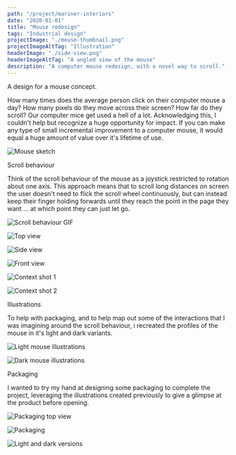 ```yaml
---
path: "/project/mariner-interiors"
date: "2020-01-01"
title: "Mouse redesign"
tags: "Industrial design"
projectImage: "./mouse-thumbnail.png"
projectImageAltTag: "Illustration"
headerImage: "./side-view.png"
headerImageAltTag: "A angled view of the mouse"
description: "A computer mouse redesign, with a novel way to scroll."
---
```


<div class="project-sub-head">
    <p class="project-sub-title">
        A design for a mouse concept.
    </p>
    <p class="project-description">
       How many times does the average person click on their computer mouse a day? How many pixels do they move across their screen? How far do they scroll? Our computer mice get used a hell of a lot. Acknowledging this, I couldn't help but recognize a huge opportunity for impact. If you can make any type of small incremental improvement to a computer mouse, it would equal a huge amount of value over it's lifetime of use.
    </p>
</div>

![Mouse sketch](./mouse-sketch.png)

<div class="project-sub-head">
    <p class="project-sub-title">
        Scroll behaviour
    </p>
    <p class="project-description">
       Think of the scroll behaviour of the mouse as a joystick restricted to rotation about one axis. This approach means that to scroll long distances on screen the user doesn't need to flick the scroll wheel continuously, but can instead keep their finger holding forwards until they reach the point in the page they want ... at which point they can just let go. 
    </p>
</div>

![Scroll behaviour GIF](./scroll-behaviour.gif)

![Top view](./top-view.png)

![Side view](./side-view.png)

![Front view](./front-view.png)

![Context shot 1](./contextperspective.jpg)

![Context shot 2](./contextorthoganal.jpg)

<div class="project-sub-head">
    <p class="project-sub-title">
        Illustrations
    </p>
    <p class="project-description">
        To help with packaging, and to help map out some of the interactions that I was imagining around the scroll behaviour, i recreated the profiles of the mouse in it's light and dark variants.
    </p>
</div>

![Light mouse illustrations](./illustrations-light.png)

![Dark mouse illustrations](./illustrations-dark.png)

<div class="project-sub-head">
    <p class="project-sub-title">
        Packaging
    </p>
    <p class="project-description">
        I wanted to try my hand at designing some packaging to complete the project, leveraging the illustrations created previously to give a glimpse at the product before opening. 
    </p>
</div>

![Packaging top view](./top-view-packaging.png)

![Packaging](./packaging.jpg)

![Light and dark versions](./light-and-dark.jpg)